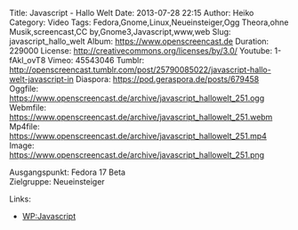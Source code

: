 Title: Javascript - Hallo Welt
Date: 2013-07-28 22:15
Author: Heiko
Category: Video
Tags: Fedora,Gnome,Linux,Neueinsteiger,Ogg Theora,ohne Musik,screencast,CC by,Gnome3,Javascript,www,web
Slug: javascript_hallo_welt
Album: https://www.openscreencast.de
Duration: 229000
License: http://creativecommons.org/licenses/by/3.0/
Youtube: 1-fAkl_ovT8
Vimeo: 45543046
Tumblr: http://openscreencast.tumblr.com/post/25790085022/javascript-hallo-welt-javascript-in
Diaspora: https://pod.geraspora.de/posts/679458
Oggfile: https://www.openscreencast.de/archive/javascript_hallowelt_251.ogg
Webmfile: https://www.openscreencast.de/archive/javascript_hallowelt_251.webm
Mp4file: https://www.openscreencast.de/archive/javascript_hallowelt_251.mp4
Image: https://www.openscreencast.de/archive/javascript_hallowelt_251.png

Ausgangspunkt: Fedora 17 Beta  
Zielgruppe: Neueinsteiger  

Links:

  * [WP:Javascript](https://de.wikipedia.org/wiki/Javascript "Link zu WP:Javascript")

